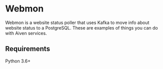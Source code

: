 # Webmon

Webmon is a website status poller that uses Kafka to move info about website
status to a PostgreSQL.  These are examples of things you can do with Aiven
services.

## Requirements

Python 3.6+
